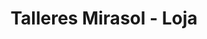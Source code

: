 ---
title: "Talleres Mirasol - Loja"
url: /loja-ecuador/talleres-mirasol-loja/
shop: reparación de automóviles
---